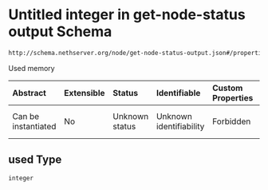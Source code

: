 # Untitled integer in get-node-status output Schema

```txt
http://schema.nethserver.org/node/get-node-status-output.json#/properties/memory/properties/used
```

Used memory

| Abstract            | Extensible | Status         | Identifiable            | Custom Properties | Additional Properties | Access Restrictions | Defined In                                                                               |
| :------------------ | :--------- | :------------- | :---------------------- | :---------------- | :-------------------- | :------------------ | :--------------------------------------------------------------------------------------- |
| Can be instantiated | No         | Unknown status | Unknown identifiability | Forbidden         | Allowed               | none                | [get-node-status-output.json\*](node/get-node-status-output.json "open original schema") |

## used Type

`integer`
